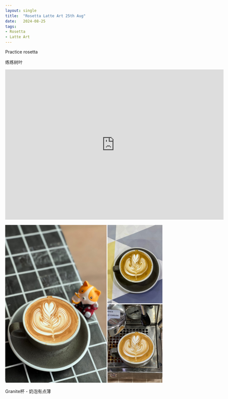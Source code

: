 ```yaml
---
layout: single
title:  "Rosetta Latte Art 25th Aug"
date:   2024-08-25
tags:
- Rosetta
- Latte Art
---
```



Practice rosetta

练练树叶


<div class="embed-container">
  <iframe
      src="https://www.youtube.com/embed/0GvrzXXsurI"
      width="700"
      height="480"
      frameborder="0"
      allowfullscreen="true">
  </iframe>
</div>



![](/assets/img/2024/08/25/70263EE5-5067-4731-9C43-996B2542E2C9.JPG)



Granite杯 - 奶泡有点薄
